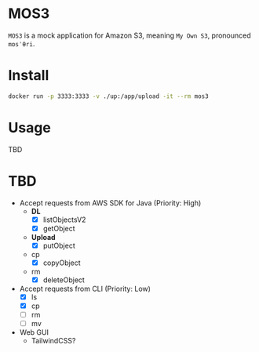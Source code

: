 # MOS3
`MOS3` is a mock application for Amazon S3, meaning `My Own S3`, pronounced `mɒsˈθri`.
# Install

```bash
docker run -p 3333:3333 -v ./up:/app/upload -it --rm mos3
```
# Usage
TBD
# TBD
- Accept requests from AWS SDK for Java (Priority: High)
  - **DL** 
    - [x] listObjectsV2
    - [x] getObject
  - **Upload**
    - [x] putObject
  - cp
    - [x] copyObject
  - rm
    - [x] deleteObject
- Accept requests from CLI (Priority: Low)
  - [x] ls
  - [x] cp
  - [ ] rm
  - [ ] mv
- Web GUI
  - TailwindCSS?
